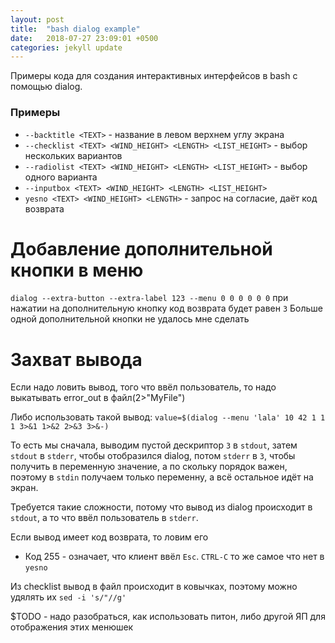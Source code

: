```yaml
---
layout: post
title:  "bash dialog example"
date:   2018-07-27 23:09:01 +0500
categories: jekyll update
---
```


Примеры кода для создания интерактивных интерфейсов в bash с помощью dialog.

### Примеры

* `--backtitle <TEXT>` - название в левом верхнем углу экрана
* `--checklist <TEXT> <WIND_HEIGHT> <LENGTH> <LIST_HEIGHT>` - выбор нескольких вариантов
* `--radiolist <TEXT> <WIND_HEIGHT> <LENGTH> <LIST_HEIGHT>` - выбор одного варианта
* `--inputbox <TEXT> <WIND_HEIGHT> <LENGTH> <LIST_HEIGHT>`
* `yesno <TEXT> <WIND_HEIGHT> <LENGTH>` - запрос на согласие, даёт код возврата


# Добавление дополнительной кнопки в меню

`dialog --extra-button --extra-label 123 --menu 0 0 0 0 0 0`
при нажатии на дополнительную кнопку код возврата будет равен `3`
Больше одной дополнительной кнопки не удалось мне сделать

# Захват вывода

Если надо ловить вывод, того что ввёл пользователь, то надо выкатывать error_out в файл(2>"MyFile")

Либо использовать такой вывод:
`value=$(dialog --menu 'lala' 10 42 1 1 1 3>&1 1>&2 2>&3 3>&-)`

То есть мы сначала, выводим пустой дескриптор `3` в `stdout`, затем `stdout` в `stderr`,
чтобы отобразился dialog, потом `stderr` в `3`, чтобы получить в переменную значение,
а по скольку порядок важен, поэтому в `stdin` получаем только переменну, а всё остальное
идёт на экран.

Требуется такие сложности, потому что вывод из dialog происходит в `stdout`, а то что ввёл пользователь в `stderr`.

Если вывод имеет код возврата, то ловим его
* Код 255 - означает, что клиент ввёл `Esc`. `CTRL-C` то же самое что нет в `yesno`


Из checklist вывод в файл происходит в ковычках, поэтому можно удялять их `sed -i 's/"//g'`

$TODO  - надо разобраться, как использовать питон, либо другой ЯП для отображения этих менюшек
